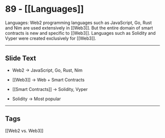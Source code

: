 # 89 - [[Languages]]

Languages: Web2 programming languages such as JavaScript, Go, Rust and Nim are used extensively in [[Web3]]. But the entire domain of smart contracts is new and specific to [[Web3]]. Languages such as Solidity and Vyper were created exclusively for [[Web3]].

___
## Slide Text
- Web2 -> JavaScript, Go, Rust, Nim

- [[Web3]] -> Web + Smart Contracts 
- [[Smart Contracts]] -> Solidity, Vyper
- Solidity -> Most popular
___
## Tags
[[Web2 vs. Web3]]

